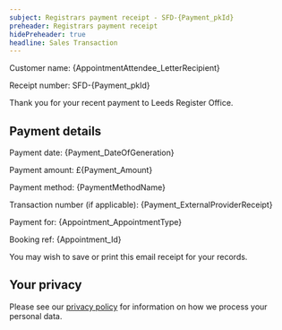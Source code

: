 ```yaml
---
subject: Registrars payment receipt - SFD-{Payment_pkId}
preheader: Registrars payment receipt
hidePreheader: true
headline: Sales Transaction
---
```


Customer name: {AppointmentAttendee_LetterRecipient}

Receipt number: SFD-{Payment_pkId}

Thank you for your recent payment to Leeds Register Office.


## Payment details

Payment date: {Payment_DateOfGeneration}

Payment amount: £{Payment_Amount}

Payment method: {PaymentMethodName}

Transaction number (if applicable): {Payment_ExternalProviderReceipt}

Payment for: {Appointment_AppointmentType}

Booking ref: {Appointment_Id}



You may wish to save or print this email receipt for your records.


## Your privacy
Please see our [privacy policy](https://www.leeds.gov.uk/registrarsprivacy) for information on how we process your personal data.
